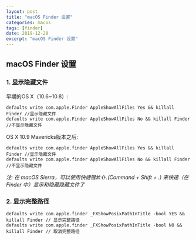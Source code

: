 ```yaml
---
layout: post
title: "macOS Finder 设置"
categories: macos
tags: [finder]
date: 2019-12-20
excerpt: "macOS Finder 设置"
---
```


## macOS Finder 设置

### 1. 显示隐藏文件

早期的OS X（10.6~10.8）:

	defaults write com.apple.Finder AppleShowAllFiles Yes && killall Finder //显示隐藏文件
	defaults write com.apple.Finder AppleShowAllFiles No && killall Finder //不显示隐藏文件

OS X 10.9 Mavericks版本之后:

	defaults write com.apple.finder AppleShowAllFiles Yes && killall Finder //显示隐藏文件
	defaults write com.apple.finder AppleShowAllFiles No && killall Finder //不显示隐藏文件

*注: 在 macOS Sierra，可以使用快捷键⌘⇧.(Command + Shift + .) 来快速（在 Finder 中）显示和隐藏隐藏文件了*

### 2. 显示完整路径

	defaults write com.apple.finder _FXShowPosixPathInTitle -bool YES && killall Finder // 显示完整路径
	defaults write com.apple.finder _FXShowPosixPathInTitle -bool NO && killall Finder // 取消完整路径
